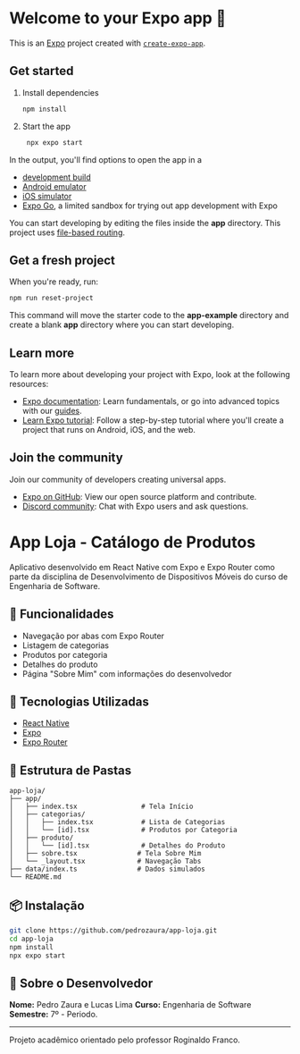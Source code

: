 # Welcome to your Expo app 👋

This is an [Expo](https://expo.dev) project created with [`create-expo-app`](https://www.npmjs.com/package/create-expo-app).

## Get started

1. Install dependencies

   ```bash
   npm install
   ```

2. Start the app

   ```bash
    npx expo start
   ```

In the output, you'll find options to open the app in a

- [development build](https://docs.expo.dev/develop/development-builds/introduction/)
- [Android emulator](https://docs.expo.dev/workflow/android-studio-emulator/)
- [iOS simulator](https://docs.expo.dev/workflow/ios-simulator/)
- [Expo Go](https://expo.dev/go), a limited sandbox for trying out app development with Expo

You can start developing by editing the files inside the **app** directory. This project uses [file-based routing](https://docs.expo.dev/router/introduction).

## Get a fresh project

When you're ready, run:

```bash
npm run reset-project
```

This command will move the starter code to the **app-example** directory and create a blank **app** directory where you can start developing.

## Learn more

To learn more about developing your project with Expo, look at the following resources:

- [Expo documentation](https://docs.expo.dev/): Learn fundamentals, or go into advanced topics with our [guides](https://docs.expo.dev/guides).
- [Learn Expo tutorial](https://docs.expo.dev/tutorial/introduction/): Follow a step-by-step tutorial where you'll create a project that runs on Android, iOS, and the web.

## Join the community

Join our community of developers creating universal apps.

- [Expo on GitHub](https://github.com/expo/expo): View our open source platform and contribute.
- [Discord community](https://chat.expo.dev): Chat with Expo users and ask questions.

# App Loja - Catálogo de Produtos

Aplicativo desenvolvido em React Native com Expo e Expo Router como parte da disciplina de Desenvolvimento de Dispositivos Móveis do curso de Engenharia de Software.

## 🚀 Funcionalidades

- Navegação por abas com Expo Router
- Listagem de categorias
- Produtos por categoria
- Detalhes do produto
- Página "Sobre Mim" com informações do desenvolvedor

## 🧪 Tecnologias Utilizadas

- [React Native](https://reactnative.dev/)
- [Expo](https://expo.dev/)
- [Expo Router](https://expo.github.io/router/docs)

## 📂 Estrutura de Pastas

```
app-loja/
├── app/
│   ├── index.tsx                # Tela Início
│   ├── categorias/
│   │   ├── index.tsx            # Lista de Categorias
│   │   └── [id].tsx             # Produtos por Categoria
│   ├── produto/
│   │   └── [id].tsx             # Detalhes do Produto
│   ├── sobre.tsx               # Tela Sobre Mim
│   └── _layout.tsx             # Navegação Tabs
├── data/index.ts               # Dados simulados
└── README.md
```

## 📦 Instalação

```bash
git clone https://github.com/pedrozaura/app-loja.git
cd app-loja
npm install
npx expo start
```

## 🧠 Sobre o Desenvolvedor

**Nome:** Pedro Zaura e Lucas Lima
**Curso:** Engenharia de Software  
**Semestre:** 7º - Periodo.

---

Projeto acadêmico orientado pelo professor Roginaldo Franco.
